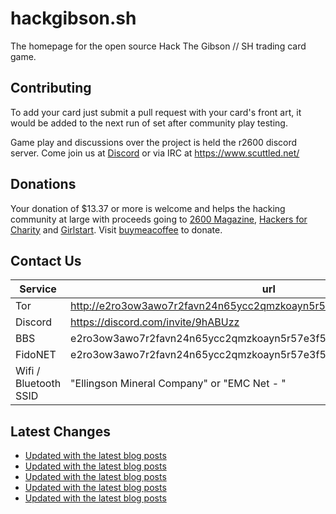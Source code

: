 # hackgibson.sh
The homepage for the open source Hack The Gibson // SH trading card game.


## Contributing

To add your card just submit a pull request with your card's front art, it would be added to the next run of set after community play testing.

Game play and discussions over the project is held the r2600 discord server. Come join us at [Discord](https://discord.com/invite/9hABUzz) or via IRC at https://www.scuttled.net/


## Donations

Your donation of $13.37 or more is welcome and helps the hacking community at large with proceeds going to [2600 Magazine](https://2600.com/), [Hackers for Charity](https://hackersforcharity.org) and [Girlstart](https://girlstart.org).  Visit [buymeacoffee](https://www.buymeacoffee.com/hackgibson.sh) to donate.


## Contact Us

Service | url
-|-
Tor | http://e2ro3ow3awo7r2favn24n65ycc2qmzkoayn5r57e3f56nvjwdcgg32ad.onion
Discord | https://discord.com/invite/9hABUzz
BBS | e2ro3ow3awo7r2favn24n65ycc2qmzkoayn5r57e3f56nvjwdcgg32ad.onion:23
FidoNET | e2ro3ow3awo7r2favn24n65ycc2qmzkoayn5r57e3f56nvjwdcgg32ad.onion:24554
Wifi / Bluetooth SSID | "Ellingson Mineral Company" or "EMC Net - <fidonet address>"

## Latest Changes
<!-- BLOG-POST-LIST:START -->
- [Updated with the latest blog posts](https://github.com/DFW2600/hackgibson.sh/commit/8ddffd2b9a2c2342ef716812fa870e43a4b616a2)
- [Updated with the latest blog posts](https://github.com/DFW2600/hackgibson.sh/commit/9f76efbe681c6d97fd0e8a0663dfac2ef34ddeab)
- [Updated with the latest blog posts](https://github.com/DFW2600/hackgibson.sh/commit/e119d1705cd4bb0a13fd4620c6e49ef143deb91a)
- [Updated with the latest blog posts](https://github.com/DFW2600/hackgibson.sh/commit/d222c735f0ca2085f223d1e7fafce2097ffe5530)
- [Updated with the latest blog posts](https://github.com/DFW2600/hackgibson.sh/commit/e27b5d32a71c6bba0a891dab080014b88ebb631d)
<!-- BLOG-POST-LIST:END -->
